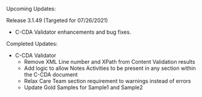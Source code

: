 
Upcoming Updates:

Release 3.1.49 (Targeted for 07/26/2021)
* C-CDA Validator enhancements and bug fixes.

Completed Updates:
* C-CDA Validator
  * Remove XML Line number and XPath from Content Validation results 
  * Add logic to allow Notes Activities to be present in any section within the C-CDA document 
  * Relax Care Team section requirement to warnings instead of errors
  * Update Gold Samples for Sample1 and Sample2
